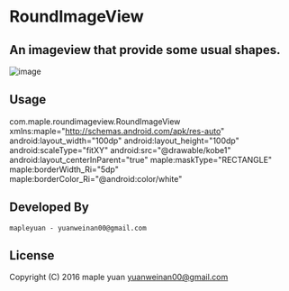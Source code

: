 RoundImageView
============
An imageview that provide some usual shapes.
------------
 ![image](https://github.com/mapleyuan/RoundImageView/blob/master/app/screenshot.png)
 
Usage
------------

com.maple.roundimageview.RoundImageView
xmlns:maple="http://schemas.android.com/apk/res-auto"
android:layout_width="100dp"
android:layout_height="100dp"
android:scaleType="fitXY"
android:src="@drawable/kobe1"
android:layout_centerInParent="true"
maple:maskType="RECTANGLE"
maple:borderWidth_Ri="5dp"
maple:borderColor_Ri="@android:color/white"





Developed By
-------------

    mapleyuan - yuanweinan00@gmail.com

License
-------------

Copyright (C) 2016 maple yuan <yuanweinan00@gmail.com>
